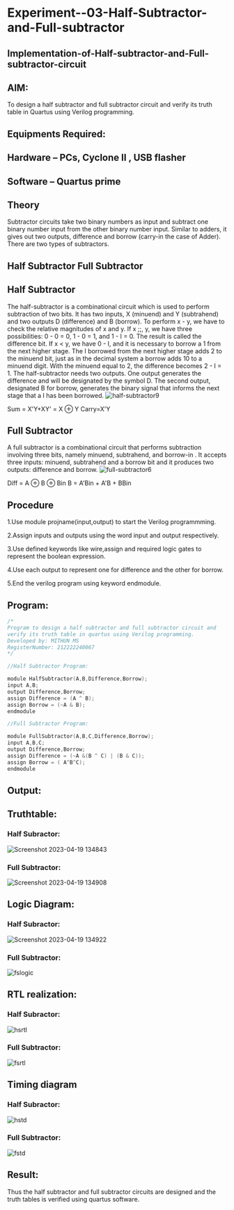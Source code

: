 # Experiment--03-Half-Subtractor-and-Full-subtractor
## Implementation-of-Half-subtractor-and-Full-subtractor-circuit
## AIM:
To design a half subtractor and full subtractor circuit and verify its truth table in Quartus using Verilog programming.

## Equipments Required:
## Hardware – PCs, Cyclone II , USB flasher
## Software – Quartus prime
## Theory
Subtractor circuits take two binary numbers as input and subtract one binary number input from the other binary number input. Similar to adders, it gives out two outputs, difference and borrow (carry-in the case of Adder). There are two types of subtractors.

## Half Subtractor Full Subtractor
## Half Subtractor
The half-subtractor is a combinational circuit which is used to perform subtraction of two bits. It has two inputs, X (minuend) and Y (subtrahend) and two outputs D (difference) and B (borrow). To perform x - y, we have to check the relative magnitudes of x and y. If x ;;, y, we have three possibilities: 0 - 0 = 0, 1 - 0 = 1, and 1 - I = 0. The result is called the difference bit. If x < y, we have 0 - I, and it is necessary to borrow a 1 from the next higher stage. The I borrowed from the next higher stage adds 2 to the minuend bit, just as in the decimal system a borrow adds 10 to a minuend digit. With the minuend equal to 2, the difference becomes 2 - I = 1. The half-subtractor needs two outputs. One output generates the difference and will be designated by the symbol D. The second output, designated B for borrow, generates the binary signal that informs the next stage that a I has been borrowed.
![half-subtractor9](https://user-images.githubusercontent.com/36288975/166112538-58c3bc7c-ee5d-4e6a-ac8d-8e8328efe27a.png)


Sum = X'Y+XY' = X ⊕ Y
Carry=X'Y

## Full Subtractor
A full subtractor is a combinational circuit that performs subtraction involving three bits, namely minuend, subtrahend, and borrow-in . It accepts three inputs: minuend, subtrahend and a borrow bit and it produces two outputs: difference and borrow. 
![full-subtractor6](https://user-images.githubusercontent.com/36288975/166112541-24c68359-3de8-4674-ae22-8272ffc385ed.png)


Diff = A ⊕ B ⊕ Bin B = A'Bin + A'B + BBin

## Procedure

1.Use module projname(input,output) to start the Verilog programmming.

2.Assign inputs and outputs using the word input and output respectively.

3.Use defined keywords like wire,assign and required logic gates to represent the boolean expression.

4.Use each output to represent one for difference and the other for borrow.

5.End the verilog program using keyword endmodule.


## Program:
```c
/*
Program to design a half subtractor and full subtractor circuit and
verify its truth table in quartus using Verilog programming.
Developed by: MITHUN MS
RegisterNumber: 212222240067
*/

//Half Subtractor Program:

module HalfSubtractor(A,B,Difference,Borrow);
input A,B;
output Difference,Borrow;
assign Difference = (A ^ B);
assign Borrow = (~A & B);
endmodule

//Full Subtractor Program:

module FullSubtractor(A,B,C,Difference,Borrow);
input A,B,C;
output Difference,Borrow;
assign Difference = (~A &(B ^ C) | (B & C));
assign Borrow = ( A^B^C);
endmodule
```

## Output:

## Truthtable:
### Half Subractor:
![Screenshot 2023-04-19 134843](https://user-images.githubusercontent.com/121117266/233019093-6afe4766-bf66-46c2-98eb-738ef543058a.png)

### Full Subtractor:
![Screenshot 2023-04-19 134908](https://user-images.githubusercontent.com/121117266/233019115-34b8e1cf-216b-49eb-9231-46ab34090dd8.png)

## Logic Diagram:

### Half Subractor:
![Screenshot 2023-04-19 134922](https://user-images.githubusercontent.com/121117266/233019226-7d044551-908d-42dc-a8c9-d51fa2c38c54.png)

### Full Subtractor:
![fslogic](https://user-images.githubusercontent.com/121117266/233019310-d7f768a5-0615-4e79-bf5f-b6348f736a08.png)


##  RTL realization:

### Half Subractor:
![hsrtl](https://user-images.githubusercontent.com/121117266/233019413-f4133c5f-a771-4516-8c64-e04f4a3af296.png)

### Full Subtractor:
![fsrtl](https://user-images.githubusercontent.com/121117266/233019477-6bf66d6d-3c50-475f-88e6-288a73199ef3.png)

## Timing diagram

### Half Subractor:
![hstd](https://user-images.githubusercontent.com/121117266/233019578-1e94a96c-79b1-4e24-b9ae-ff98a88f52fd.png)

### Full Subtractor:
![fstd](https://user-images.githubusercontent.com/121117266/233019633-6ab6b0e2-3a93-4626-ba45-e99635c9a43b.png)



## Result:
Thus the half subtractor and full subtractor circuits are designed and the truth tables is verified using quartus software.
